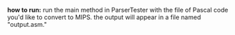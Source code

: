 **how to run:** run the main method in ParserTester with the file of Pascal code you'd like to convert to MIPS. the output will appear in a file named "output.asm."
